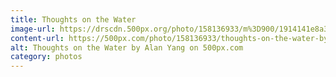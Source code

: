 ```yaml
---
title: Thoughts on the Water
image-url: https://drscdn.500px.org/photo/158136933/m%3D900/1914141e8a36d376e19e208261288b4c
content-url: https://500px.com/photo/158136933/thoughts-on-the-water-by-alan-yang
alt: Thoughts on the Water by Alan Yang on 500px.com
category: photos
---
```


